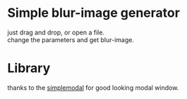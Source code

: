 # Simple blur-image generator
just drag and drop, or open a file.  
change the parameters and get blur-image.

# Library
thanks to the [simplemodal](https://github.com/plasm/simplemodal) for good looking modal window.